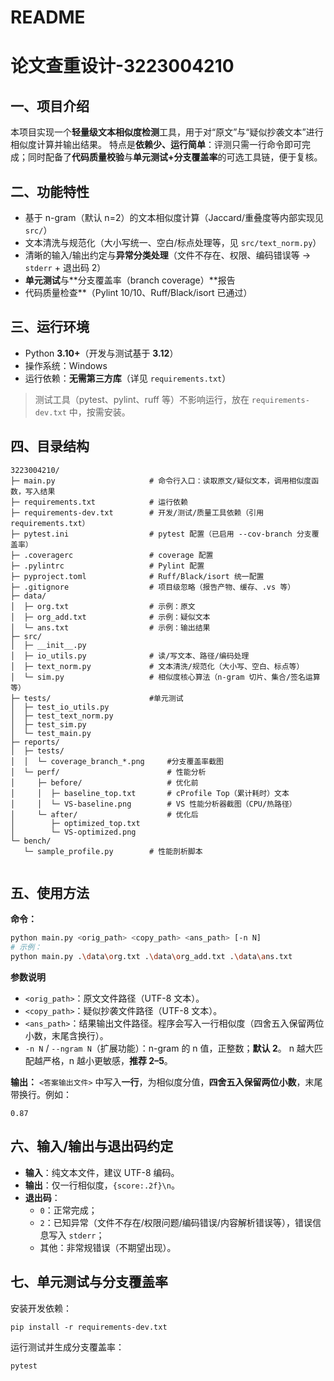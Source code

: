 # README

# 论文查重设计-3223004210

## 一、项目介绍

本项目实现一个**轻量级文本相似度检测**工具，用于对“原文”与“疑似抄袭文本”进行相似度计算并输出结果。
 特点是**依赖少、运行简单**：评测只需一行命令即可完成；同时配备了**代码质量校验**与**单元测试+分支覆盖率**的可选工具链，便于复核。

## 二、功能特性

+ 基于 n-gram（默认 n=2）的文本相似度计算（Jaccard/重叠度等内部实现见 `src/`）
+ 文本清洗与规范化（大小写统一、空白/标点处理等，见 `src/text_norm.py`）
+ 清晰的输入/输出约定与**异常分类处理**（文件不存在、权限、编码错误等 → `stderr` + 退出码 2）
+ **单元测试**与**分支覆盖率（branch coverage）**报告
+ 代码质量检查**（Pylint 10/10、Ruff/Black/isort 已通过）

## 三、运行环境

+ Python **3.10+**（开发与测试基于 **3.12**）
+ 操作系统：Windows 
+ 运行依赖：**无需第三方库**（详见 `requirements.txt`）

> 测试工具（pytest、pylint、ruff 等）不影响运行，放在 `requirements-dev.txt` 中，按需安装。

## 四、目录结构

```
3223004210/
├─ main.py                     # 命令行入口：读取原文/疑似文本，调用相似度函数，写入结果
├─ requirements.txt            # 运行依赖
├─ requirements-dev.txt        # 开发/测试/质量工具依赖（引用 requirements.txt）
├─ pytest.ini                  # pytest 配置（已启用 --cov-branch 分支覆盖率）
├─ .coveragerc                 # coverage 配置
├─ .pylintrc                   # Pylint 配置
├─ pyproject.toml              # Ruff/Black/isort 统一配置
├─ .gitignore                  # 项目级忽略（报告产物、缓存、.vs 等）
├─ data/
│  ├─ org.txt                  # 示例：原文
│  ├─ org_add.txt              # 示例：疑似文本
│  └─ ans.txt                  # 示例：输出结果
├─ src/
│  ├─ __init__.py
│  ├─ io_utils.py              # 读/写文本、路径/编码处理
│  ├─ text_norm.py             # 文本清洗/规范化（大小写、空白、标点等）
│  └─ sim.py                   # 相似度核心算法（n-gram 切片、集合/签名运算等）
├─ tests/                      #单元测试
│  ├─ test_io_utils.py
│  ├─ test_text_norm.py
│  ├─ test_sim.py
│  └─ test_main.py 
├─ reports/
│  ├─ tests/
│  │  └─ coverage_branch_*.png     #分支覆盖率截图
│  └─ perf/                        # 性能分析
│     ├─ before/                   # 优化前
│     │  ├─ baseline_top.txt       # cProfile Top（累计耗时）文本
│     │  └─ VS-baseline.png        # VS 性能分析器截图（CPU/热路径）
│     └─ after/                    # 优化后
│        ├─ optimized_top.txt
│        └─ VS-optimized.png         
└─ bench/
   └─ sample_profile.py        # 性能剖析脚本
               
```

## 五、使用方法

**命令：**

```bash
python main.py <orig_path> <copy_path> <ans_path> [-n N]
# 示例：
python main.py .\data\org.txt .\data\org_add.txt .\data\ans.txt
```

**参数说明**

+ `<orig_path>`：原文文件路径（UTF-8 文本）。
+ `<copy_path>`：疑似抄袭文件路径（UTF-8 文本）。
+ `<ans_path>`：结果输出文件路径。程序会写入一行相似度（四舍五入保留两位小数，末尾含换行）。
+ `-n N` / `--ngram N`（扩展功能）：n-gram 的 n 值，正整数；**默认 2**。
   n 越大匹配越严格，n 越小更敏感，**推荐 2–5**。

**输出：**
 `<答案输出文件>` 中写入**一行**，为相似度分值，**四舍五入保留两位小数**，末尾带换行。例如：

```
0.87
```

## 六、输入/输出与退出码约定

+ **输入**：纯文本文件，建议 UTF-8 编码。
+ **输出**：仅一行相似度，`{score:.2f}\n`。
+ **退出码**：
  + `0`：正常完成；
  + `2`：已知异常（文件不存在/权限问题/编码错误/内容解析错误等），错误信息写入 `stderr`；
  + 其他：非常规错误（不期望出现）。

## 七、单元测试与分支覆盖率

安装开发依赖：

```
pip install -r requirements-dev.txt
```

运行测试并生成分支覆盖率：

```
pytest
```